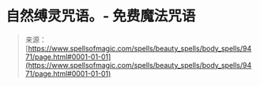 <!--yml

category: 未分类

date: 2024-06-12 18:45:45

-->

# 自然缚灵咒语。- 免费魔法咒语

> 来源：[https://www.spellsofmagic.com/spells/beauty_spells/body_spells/9471/page.html#0001-01-01](https://www.spellsofmagic.com/spells/beauty_spells/body_spells/9471/page.html#0001-01-01)
